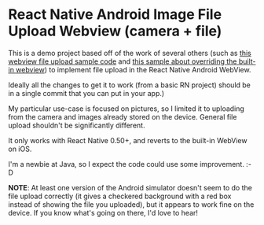 # React Native Android Image File Upload Webview (camera + file)

This is a demo project based off of the work of several others (such as [this webview file upload sample code](https://github.com/hushicai/ReactNativeAndroidWebView) and [this sample about overriding the built-in webview](https://github.com/cbrevik/webview-native-config-example)) to implement file upload in the React Native Android WebView.

Ideally all the changes to get it to work (from a basic RN project) should be in a single commit that you can put in your app.)

My particular use-case is focused on pictures, so I limited it to uploading from the camera and images already stored on the device. General file upload shouldn't be significantly different.

It only works with React Native 0.50+, and reverts to the built-in WebView on iOS.

I'm a newbie at Java, so I expect the code could use some improvement. :-D

**NOTE**: At least one version of the Android simulator doesn't seem to do the file upload correctly (it gives a checkered background with a red box instead of showing the file you uploaded), but it appears to work fine on the device. If you know what's going on there, I'd love to hear!

